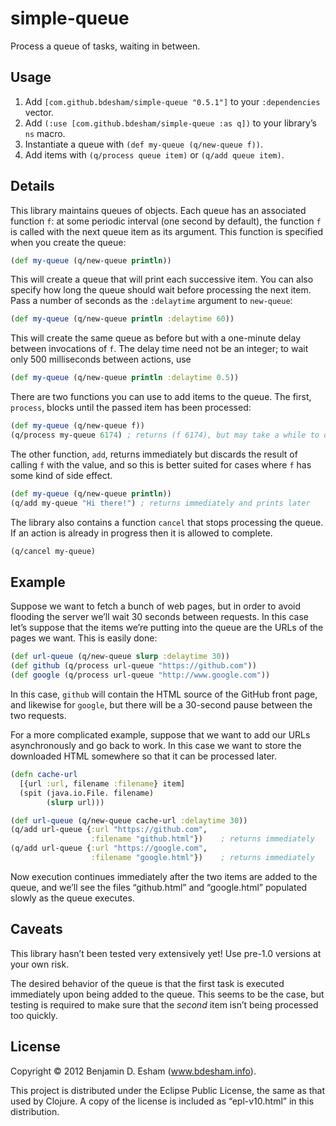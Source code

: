 # simple-queue

Process a queue of tasks, waiting in between.

## Usage

1. Add `[com.github.bdesham/simple-queue "0.5.1"]` to your `:dependencies` vector.
2. Add `(:use [com.github.bdesham/simple-queue :as q])` to your library’s `ns` macro.
3. Instantiate a queue with `(def my-queue (q/new-queue f))`.
4. Add items with `(q/process queue item)` or `(q/add queue item)`.

## Details

This library maintains queues of objects. Each queue has an associated function `f`: at some periodic interval (one second by default), the function `f` is called with the next queue item as its argument. This function is specified when you create the queue:

```clj
(def my-queue (q/new-queue println))
```

This will create a queue that will print each successive item. You can also specify how long the queue should wait before processing the next item. Pass a number of seconds as the `:delaytime` argument to `new-queue`:

```clj
(def my-queue (q/new-queue println :delaytime 60))
```

This will create the same queue as before but with a one-minute delay between invocations of `f`. The delay time need not be an integer; to wait only 500 milliseconds between actions, use

```clj
(def my-queue (q/new-queue println :delaytime 0.5))
```

There are two functions you can use to add items to the queue. The first, `process`, blocks until the passed item has been processed:

```clj
(def my-queue (q/new-queue f))
(q/process my-queue 6174) ; returns (f 6174), but may take a while to do so
```

The other function, `add`, returns immediately but discards the result of calling `f` with the value, and so this is better suited for cases where `f` has some kind of side effect.

```clj
(def my-queue (q/new-queue println))
(q/add my-queue "Hi there!") ; returns immediately and prints later
```

The library also contains a function `cancel` that stops processing the queue. If an action is already in progress then it is allowed to complete.

```clj
(q/cancel my-queue)
```

## Example

Suppose we want to fetch a bunch of web pages, but in order to avoid flooding the server we’ll wait 30 seconds between requests. In this case let’s suppose that the items we’re putting into the queue are the URLs of the pages we want. This is easily done:

```clj
(def url-queue (q/new-queue slurp :delaytime 30))
(def github (q/process url-queue "https://github.com"))
(def google (q/process url-queue "http://www.google.com"))
```

In this case, `github` will contain the HTML source of the GitHub front page, and likewise for `google`, but there will be a 30-second pause between the two requests.

For a more complicated example, suppose that we want to add our URLs asynchronously and go back to work. In this case we want to store the downloaded HTML somewhere so that it can be processed later.

```clj
(defn cache-url
  [{url :url, filename :filename} item]
  (spit (java.io.File. filename)
        (slurp url)))

(def url-queue (q/new-queue cache-url :delaytime 30))
(q/add url-queue {:url "https://github.com",
                  :filename "github.html"})    ; returns immediately
(q/add url-queue {:url "https://google.com",
                  :filename "google.html"})    ; returns immediately
```

Now execution continues immediately after the two items are added to the queue, and we’ll see the files “github.html” and “google.html” populated slowly as the queue executes.

## Caveats

This library hasn’t been tested very extensively yet! Use pre-1.0 versions at your own risk.

The desired behavior of the queue is that the first task is executed immediately upon being added to the queue. This seems to be the case, but testing is required to make sure that the *second* item isn’t being processed too quickly.

## License

Copyright © 2012 Benjamin D. Esham (www.bdesham.info).

This project is distributed under the Eclipse Public License, the same as that used by Clojure. A copy of the license is included as “epl-v10.html” in this distribution.
